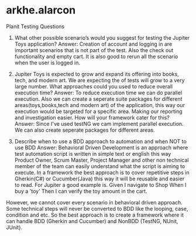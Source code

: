 # arkhe.alarcon
Planit Testing Questions

1. What other possible scenario’s would you suggest for testing the Jupiter Toys application?
Answer:
Creation of account and logging in are important scenarios that is not part of the test. 
Also the check out functionality and empty cart. It is also good to rerun all the scenario when the user is logged in.

2. Jupiter Toys is expected to grow and expand its offering into books, tech, and modern art. 
We are expecting the of tests will grow to a very large number. What approaches could you used to reduce overall execution time?
Answer:
To reduce execution time we can do parallel execution. Also we can create a seperate suite packages for different areas(toys,books,tech and modern art) 
of the application, this way our execution would be targeted for a specific area. Making our reporting and investigation easier.
How will your framework cater for this? 
Answer:
Since I've used testNG we cam implement parallel execution. We can also create seperate packages for different areas.

3. Describe when to use a BDD approach to automation and when NOT to use BDD 
Answer:
Behavioral Driven Development is an approach where test automation script is written in simple text or english 
this way Product Owner, Scrum Master, Project Manager and other non technical member of the team can easily understand 
what the script is aiming to execute. In a framework the best approach is to cover repetitive steps in Gherkin(C#) or Cucumber(Java) 
this way it will be reusable and easier to read.
For Jupiter a good example is. 
Given I navigate to Shop 
When I buy a 'toy' 
Then I can verify the toy amount in the cart.

However, we cannot cover every scenario in behavioral driven approach. Some technical steps will never be converted to BDD like 
the looping, case, condition and etc. So the best approach is to create a framework where it can handle BDD (Gherkin and Cucumber) 
and NonBDD (TestNG, NUnit, JUnit).




